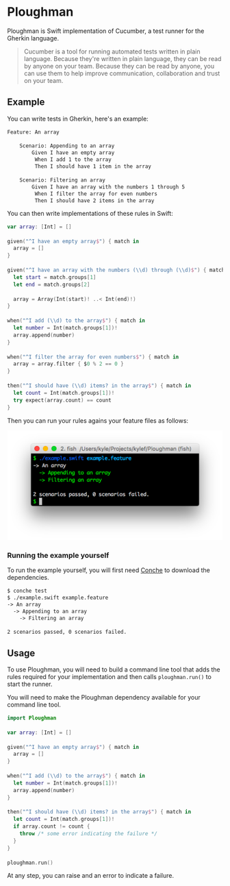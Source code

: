# Ploughman

Ploughman is Swift implementation of Cucumber, a test runner for the Gherkin language.

> Cucumber is a tool for running automated tests written in plain language.
> Because they're written in plain language, they can be read by anyone on
> your team. Because they can be read by anyone, you can use them to help
> improve communication, collaboration and trust on your team.

## Example

You can write tests in Gherkin, here's an example:

```cucumber
Feature: An array

    Scenario: Appending to an array
        Given I have an empty array
         When I add 1 to the array
         Then I should have 1 item in the array

    Scenario: Filtering an array
        Given I have an array with the numbers 1 through 5
         When I filter the array for even numbers
         Then I should have 2 items in the array
```

You can then write implementations of these rules in Swift:

```swift
var array: [Int] = []

given("^I have an empty array$") { match in
  array = []
}

given("^I have an array with the numbers (\\d) through (\\d)$") { match in
  let start = match.groups[1]
  let end = match.groups[2]

  array = Array(Int(start)! ..< Int(end)!)
}

when("^I add (\\d) to the array$") { match in
  let number = Int(match.groups[1])!
  array.append(number)
}

when("^I filter the array for even numbers$") { match in
  array = array.filter { $0 % 2 == 0 }
}

then("^I should have (\\d) items? in the array$") { match in
  let count = Int(match.groups[1])!
  try expect(array.count) == count
}
```

Then you can run your rules agains your feature files as follows:

![Screenshot of running Ploughman](Resources/screenshot.png)

### Running the example yourself

To run the example yourself, you will first need
[Conche](https://github.com/kylef/Conche) to download the dependencies.

```shell
$ conche test
$ ./example.swift example.feature
-> An array
  -> Appending to an array
    -> Filtering an array

2 scenarios passed, 0 scenarios failed.
```

## Usage

To use Ploughman, you will need to build a command line tool that adds the
rules required for your implementation and then calls `ploughman.run()` to
start the runner.

You will need to make the Ploughman dependency available for your command line tool.

```swift
import Ploughman

var array: [Int] = []

given("^I have an empty array$") { match in
  array = []
}

when("^I add (\\d) to the array$") { match in
  let number = Int(match.groups[1])!
  array.append(number)
}

then("^I should have (\\d) items? in the array$") { match in
  let count = Int(match.groups[1])!
  if array.count != count {
    throw /* some error indicating the failure */
  }
}

ploughman.run()
```

At any step, you can raise and an error to indicate a failure.
